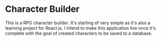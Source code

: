 # Character Builder

This is a RPG character builder. It's starting of very simple as it's also a learning project for React.js. I intend to make this application live once it's complete with the goal of created characters to be saved to a database. 
